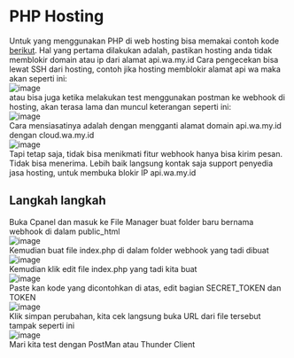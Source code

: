 # PHP Hosting

Untuk yang menggunakan PHP di web hosting bisa memakai contoh kode [berikut](index.php).
Hal yang pertama dilakukan adalah, pastikan hosting anda tidak memblokir domain atau ip dari alamat api.wa.my.id
Cara pengecekan bisa lewat SSH dari hosting, contoh jika hosting memblokir alamat api wa maka akan seperti ini:  
![image](https://github.com/whatsauth/webhook/assets/11188109/6c58afed-d8aa-4fa6-a1d4-a35a27ed7e6c)  
atau bisa juga ketika melakukan test menggunakan postman ke webhook di hosting, akan terasa lama dan muncul keterangan seperti ini:  
![image](https://github.com/whatsauth/webhook/assets/11188109/17676d2d-b1b3-4b54-ad99-4c9637f8b6fa)  
Cara mensiasatinya adalah dengan mengganti alamat domain api.wa.my.id dengan cloud.wa.my.id  
![image](https://github.com/whatsauth/webhook/assets/11188109/c68faf84-4c1b-46f0-b4f6-e891eada3c14)  
Tapi tetap saja, tidak bisa menikmati fitur webhook hanya bisa kirim pesan. Tidak bisa menerima.
Lebih baik langsung kontak saja support penyedia jasa hosting, untuk membuka blokir IP api.wa.my.id


## Langkah langkah
Buka Cpanel dan masuk ke File Manager buat folder baru bernama webhook di dalam public_html  
![image](https://github.com/whatsauth/webhook/assets/11188109/1a39bd75-1f86-4b38-a068-8becc87f087e)  
Kemudian buat file index.php di dalam folder webhook yang tadi dibuat  
![image](https://github.com/whatsauth/webhook/assets/11188109/a90824d4-f75e-4948-97c9-c2f1d6e19780)  
Kemudian klik edit file index.php yang tadi kita buat  
![image](https://github.com/whatsauth/webhook/assets/11188109/d5d348ab-17af-4c31-abbe-9e53ac54d919)  
Paste kan kode yang dicontohkan di atas, edit bagian SECRET_TOKEN dan TOKEN  
![image](https://github.com/whatsauth/webhook/assets/11188109/70022ace-aa63-48fb-9cca-14c42578a402)  
Klik simpan perubahan, kita cek langsung buka URL dari file tersebut tampak seperti ini  
![image](https://github.com/whatsauth/webhook/assets/11188109/3f244557-70db-4a01-8fe7-26644f38b970)  
Mari kita test dengan PostMan atau Thunder Client

